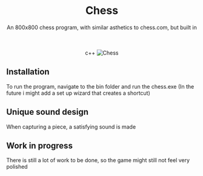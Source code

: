 <h1 align="center">Chess</h1>
<p align="center">
  An 800x800 chess program, with similar asthetics to chess.com, but built in c++
  <img src="https://user-images.githubusercontent.com/63375470/222952899-fe9eb3e2-d9e7-4ae4-abb0-4f11d8d23dd8.png" alt="Chess" style="margin-top:50px">
</p>

## Installation
To run the program, navigate to the bin folder and run the chess.exe (In the future i might add a set up wizard that creates a shortcut)

## Unique sound design
When capturing a piece, a satisfying sound is made

## Work in progress
There is still a lot of work to be done, so the game might still not feel very polished

